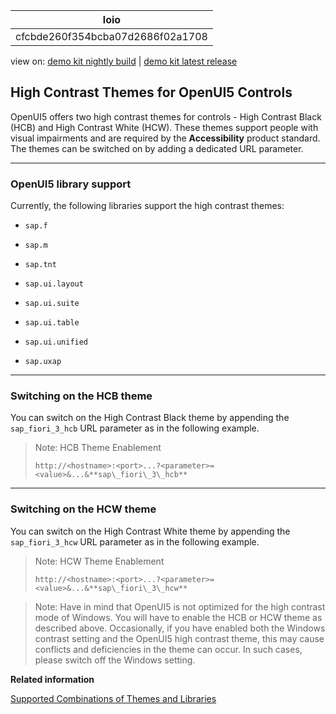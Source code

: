 <!-- loiocfcbde260f354bcba07d2686f02a1708 -->

| loio |
| -----|
| cfcbde260f354bcba07d2686f02a1708 |

<div id="loio">

view on: [demo kit nightly build](https://openui5nightly.hana.ondemand.com/#/topic/cfcbde260f354bcba07d2686f02a1708) | [demo kit latest release](https://openui5.hana.ondemand.com/#/topic/cfcbde260f354bcba07d2686f02a1708)</div>

## High Contrast Themes for OpenUI5 Controls

 OpenUI5 offers two high contrast themes for controls - High Contrast Black \(HCB\) and High Contrast White \(HCW\). These themes support people with visual impairments and are required by the **Accessibility** product standard. The themes can be switched on by adding a dedicated URL parameter.

***

### OpenUI5 library support

Currently, the following libraries support the high contrast themes:

-   `sap.f`

-   `sap.m`

-   `sap.tnt`

-   `sap.ui.layout`

-   `sap.ui.suite`

-   `sap.ui.table`

-   `sap.ui.unified`

-   `sap.uxap`


***

### Switching on the HCB theme

You can switch on the High Contrast Black theme by appending the `sap_fiori_3_hcb` URL parameter as in the following example.

> Note:
> HCB Theme Enablement
> 
> `http://<hostname>:<port>...?<parameter>=<value>&...&**sap\_fiori\_3\_hcb**`
> 
> 

***

### Switching on the HCW theme

You can switch on the High Contrast White theme by appending the `sap_fiori_3_hcw` URL parameter as in the following example.

> Note:
> HCW Theme Enablement
> 
> `http://<hostname>:<port>...?<parameter>=<value>&...&**sap\_fiori\_3\_hcw**`
> 
> 

> Note:
> Have in mind that OpenUI5 is not optimized for the high contrast mode of Windows. You will have to enable the HCB or HCW theme as described above. Occasionally, if you have enabled both the Windows contrast setting and the OpenUI5 high contrast theme, this may cause conflicts and deficiencies in the theme can occur. In such cases, please switch off the Windows setting.
> 
> 

**Related information**  


[Supported Combinations of Themes and Libraries](Supported_Combinations_of_Themes_and_Libraries_38ff8c2.md)

